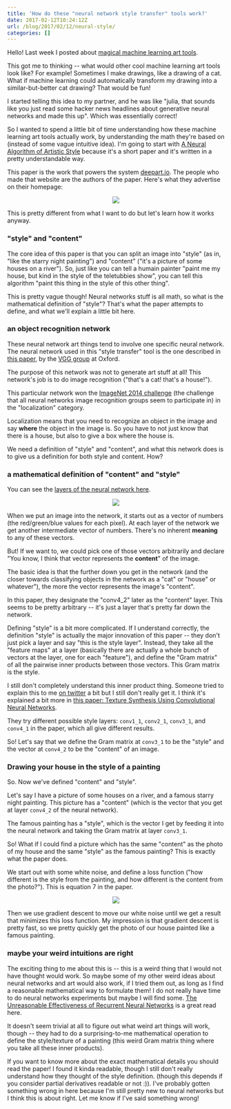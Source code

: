 ```yaml
---
title: 'How do these "neural network style transfer" tools work?'
date: 2017-02-12T10:24:12Z
url: /blog/2017/02/12/neural-style/
categories: []
---
```


Hello! Last week I posted about [magical machine learning art tools](http://jvns.ca/blog/2017/02/02/a-magical-machine-learning-tool/).

This got me to thinking -- what would other cool machine learning art
tools look like? For example! Sometimes I make drawings, like a drawing
of a cat. What if machine learning could automatically transform my
drawing into a similar-but-better cat drawing? That would be fun!

I started telling this idea to my partner, and he was like "julia, that
sounds like you just read some hacker news headlines about generative
neural networks and made this up". Which was essentially correct! 

So I wanted to spend a little bit of time understanding how these
machine learning art tools actually work, by understanding the math
they're based on (instead of some vague intuitive idea). I'm going to
start
with [A Neural Algorithm of Artistic Style](https://arxiv.org/abs/1508.06576)
because it's a short paper and it's written in a pretty understandable
way.

This paper is the work that powers the system
[deepart.io](https://deepart.io/). The people who made that website are
the authors of the paper. Here's what they advertise on their
homepage:


<div align="center">
<img src="/images/neural-style.png">
</div>

This is pretty different from what I want to do but let's learn how it
works anyway.

### "style" and "content"


The core idea of this paper is that you can split an image into "style"
(as in, "like the starry night painting") and "content" ("it's a picture
of some houses on a river"). So, just like you can tell a humain painter "paint
me my house, but kind in the style of the teletubbies show", you can
tell this algorithm "paint this thing in the style of this other thing".

This is pretty vague though! Neural networks stuff is all math, so what
is the mathematical definition of "style"? That's what the paper
attempts to define, and what we'll explain a little bit here.

### an object recognition network

These neural network art things tend to involve one specific neural
network. The neural network used in this "style transfer" tool is the
one described in [this paper](https://arxiv.org/abs/1409.1556), by the
[VGG group](www.robots.ox.ac.uk/~vgg/research/very_deep/) at Oxford.

The purpose of this network was not to generate art stuff at all! This
network's job is to do image recognition ("that's a cat! that's a house!").

This particular network won the [ImageNet 2014 challenge](http://www.image-net.org/challenges/LSVRC/2014/results#clsloc) (the
challenge that all neural networks image recognition groups seem to
participate in) in the "localization" category.

Localization means that you need to recognize an object in the image and
say **where** the object in the image is. So you have to not just know
that there is a house, but also to give a box where the house is.

We need a definition of "style" and "content", and what this network
does is to give us a definition for both style and content. How?

### a mathematical definition of "content" and "style"

You can see the [layers of the neural network here](http://ethereon.github.io/netscope/#/gist/3785162f95cd2d5fee77).

<div align="center">
<img src="/images/style-layers.png">
</div>

When we put an image into the network, it starts out as a vector of
numbers (the red/green/blue values for each pixel). At each layer of
the network we get another intermediate vector of numbers. There's no
inherent **meaning** to any of these vectors.

But! If we want to, we could pick one of those vectors arbitrarily and
declare "You know, I think that vector represents the **content**" of
the image.

The basic idea is that the further down you get in the network (and the
closer towards classifying objects in the network as a "cat" or "house"
or whatever"), the more the vector represents the image's "content".

In this paper, they designate the "conv4\_2" later as the "content"
layer. This seems to be pretty arbitrary -- it's just a layer that's
pretty far down the network.

Defining "style" is a bit more complicated. If I understand correctly, the definition
"style" is actually the major innovation of this paper -- they don't
just pick a layer and say "this is the style layer". Instead, they take
all the "feature maps" at a layer (basically there are actually a whole bunch of
vectors at the layer, one for each "feature"), and define the "Gram
matrix" of all the pairwise inner products between those vectors. This
Gram matrix is the style.

I still don't completely understand this inner product thing. Someone
tried to explain this to me [on twitter](https://twitter.com/mewo2/status/830875447504277506) a bit but
I still don't really get it. I think it's explained a bit more in [this paper: Texture Synthesis Using Convolutional Neural Networks](https://arxiv.org/abs/1505.07376).

They try different possible style layers:
`conv1_1`, `conv2_1`, `conv3_1`, and `conv4_1` in the paper, which all
give different results.

So! Let's say that we define the Gram matrix at `conv3_1` to be the "style"
and the vector at `conv4_2` to be the "content" of an image.

### Drawing your house in the style of a painting

So. Now we've defined "content" and "style".

Let's say I have a picture of some houses on a river, and a famous
starry night painting. This picture has a "content" (which is the vector
that you get at layer `conv4_2` of the neural network).

The famous painting has a "style", which is the vector I get by feeding
it into the neural network and taking the Gram matrix at layer `conv3_1`.

So! What if I could find a picture which has the same "content" as the
photo of my house and the same "style" as the famous painting? This is
exactly what the paper does.

We start out with some white noise, and define a loss function ("how
different is the style from the painting, and how different is the
content from the photo?"). This is equation 7 in the paper.

<div align="center">
<img src="/images/style-equation.png">
</div>

Then we use gradient descent to move our white noise until we get a
result that minimizes this loss function. My impression is that gradient
descent is pretty fast, so we pretty quickly get the photo of our house
painted like a famous painting.

### maybe your weird intuitions are right

The exciting thing to me about this is -- this is a weird thing that I
would not have thought would work. So maybe some of my other weird ideas about
neural networks and art would also work, if I tried them out, as long
as I find a reasonable mathematical way to formulate them!  I do not
really have time to do neural networks experiments but maybe I will find
some.
[The Unreasonable Effectiveness of Recurrent Neural Networks](http://karpathy.github.io/2015/05/21/rnn-effectiveness/) is a great read here.

It doesn't seem trivial at all to figure out what weird art things will
work, though -- they had to do a surprising-to-me mathematical
operation to define the style/texture of a painting (this weird Gram
matrix thing where you take all these inner products).

If you want to know more about the exact mathematical details you should
read the paper! I found it kinda readable, though I still don't really
understand how they thought of the style definition. (though this depends if you
consider partial derivatives readable or not :)). I've probably gotten
something wrong in here because I'm still pretty new to neural networks
but I think this is about right. Let me know if I've said something
wrong!
